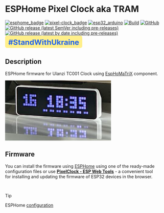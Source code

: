 # ESPHome Pixel Clock aka TRAM
[![esphome_badge](https://img.shields.io/badge/ESPHome-Config-blue.svg)](https://esphome.io/)
[![pixel-clock_badge](https://img.shields.io/badge/Pixel-Clock-orange.svg)](https://github.com/andrewjswan/pixel-clock/)
[![esp32_arduino](https://img.shields.io/badge/ESP32-Arduino-darkcyan.svg)](https://esphome.io/)
[![Build](https://github.com/andrewjswan/pixel-clock/actions/workflows/build.yaml/badge.svg)](https://github.com/andrewjswan/pixel-clock/actions/workflows/build.yaml)
[![GitHub](https://img.shields.io/github/license/andrewjswan/pixel-clock?color=blue)](https://github.com/andrewjswan/pixel-clock/blob/main/LICENSE)
[![GitHub release (latest SemVer including pre-releases)](https://img.shields.io/github/v/release/andrewjswan/pixel-clock?include_prereleases)](https://github.com/andrewjswan/pixel-clock/releases)
[![GitHub release (latest by date including pre-releases)](https://img.shields.io/github/downloads-pre/andrewjswan/pixel-clock/latest/total?label=release@downloads)](https://github.com/andrewjswan/pixel-clock/releases)
[![StandWithUkraine](https://raw.githubusercontent.com/vshymanskyy/StandWithUkraine/main/badges/StandWithUkraine.svg)](https://github.com/vshymanskyy/StandWithUkraine/blob/main/docs/README.md)

## Description
ESPHome firmware for Ulanzi TC001 Clock using [EspHoMaTriX](https://github.com/lubeda/EspHoMaTriXv2) component.

![Ulanzi TC001](./docs/img/ulanzi-tc001.png)

## Firmware
You can install the firmware using [ESPHome](https://esphome.io/) using one of the ready-made configuration files or use [**PixelClock - ESP Web Tools**](https://andrewjswan.github.io/pixel-clock/firmware.html) - a convenient tool for installing and updating the firmware of ESP32 devices in the browser.

<br />

> [!TIP]
> ESPHome [configuration](https://github.com/andrewjswan/esphome-config)
